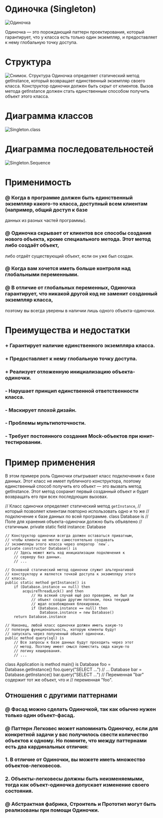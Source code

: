 # Одиночка (Singleton)

![Одиночка](https://github.com/Daniil-Lukashchik/Patterns/raw/master/pictures/singleton.png)

Одиночка — это порождающий паттерн проектирования, который гарантирует, что у класса есть только один экземпляр, и предоставляет к нему
глобальную точку доступа.

# Структура

![Снимок. Структура](https://github.com/Daniil-Lukashchik/Patterns/raw/master/pictures/structure-ru.png)
Одиночка определяет статический метод getInstance, который возвращает единственный экземпляр своего класса.
Конструктор одиночки должен быть скрыт от клиентов. Вызов метода getInstance должен стать единственным способом получить объект этого
класса.

# Диаграмма классов

![Singleton.class](https://github.com/Daniil-Lukashchik/Patterns/raw/master/pictures/singleton-diagram.png)

# Диаграмма последовательностей

![Singleton.Sequence](https://github.com/Daniil-Lukashchik/Patterns/raw/master/pictures/singleton-sequence.png)

 # Применимость
 
 ### @ Когда в программе должен быть единственный экземпляр какого-то класса, доступный всем клиентам (например, общий доступ к базе
 данных из разных частей программы).
 ### @ Одиночка скрывает от клиентов все способы создания нового объекта, кроме специального метода. Этот метод либо создаёт объект,
 либо отдаёт существующий объект, если он уже был создан.
 ### @ Когда вам хочется иметь больше контроля над глобальными переменными.
 ### @ В отличие от глобальных переменных, Одиночка гарантирует, что никакой другой код не заменит созданный экземпляр класса,
 поэтому вы всегда уверены в наличии лишь одного объекта-одиночки.

# Преимущества и недостатки
 
 ### + Гарантирует наличие единственного экземпляра класса.
 ### + Предоставляет к нему глобальную точку доступа.
 ### + Реализует отложенную инициализацию объекта-одиночки.
 
 ### - Нарушает принцип единственной ответственности класса.
 ### - Маскирует плохой дизайн.
 ### - Проблемы мультипоточности.
 ### - Требует постоянного создания Mock-объектов при юнит-тестировании.
 
 # Пример применения
 
 В этом примере роль Одиночки отыгрывает класс подключения к базе данных. Этот класс не имеет публичного конструктора, поэтому
 единственный способ получить его объект — это вызвать метод getInstance. Этот метод сохранит первый созданный объект и будет
 возвращать его при всех последующих вызовах.

// Класс одиночки определяет статический метод `getInstance`,
// который позволяет клиентам повторно использовать одно и то же
// подключение к базе данных по всей программе.
class Database is
    // Поле для хранения объекта-одиночки должно быть объявлено
    // статичным.
    private static field instance: Database

    // Конструктор одиночки всегда должен оставаться приватным,
    // чтобы клиенты не могли самостоятельно создавать
    // экземпляры этого класса через оператор `new`.
    private constructor Database() is
        // Здесь может жить код инициализации подключения к
        // серверу баз данных.
        // ...

    // Основной статический метод одиночки служит альтернативой
    // конструктору и является точкой доступа к экземпляру этого
    // класса.
    public static method getInstance() is
        if (Database.instance == null) then
            acquireThreadLock() and then
                // На всякий случай ещё раз проверим, не был ли
                // объект создан другим потоком, пока текущий
                // ждал освобождения блокировки.
                if (Database.instance == null) then
                    Database.instance = new Database()
        return Database.instance

    // Наконец, любой класс одиночки должен иметь какую-то
    // полезную функциональность, которую клиенты будут
    // запускать через полученный объект одиночки.
    public method query(sql) is
        // Все запросы к базе данных будут проходить через этот
        // метод. Поэтому имеет смысл поместить сюда какую-то
        // логику кеширования.
        // ...

class Application is
    method main() is
        Database foo = Database.getInstance()
        foo.query("SELECT ...")
        // ...
        Database bar = Database.getInstance()
        bar.query("SELECT ...")
        // Переменная "bar" содержит тот же объект, что и
        // переменная "foo".

## Отношения с другими паттернами
### @ Фасад можно сделать Одиночкой, так как обычно нужен только один объект-фасад.
### @ Паттерн Легковес может напоминать Одиночку, если для конкретной задачи у вас получилось свести количество объектов к одному. Но помните, что между паттернами есть два кардинальных отличия:
### 1. В отличие от Одиночки, вы можете иметь множество объектов-легковесов.
### 2. Объекты-легковесы должны быть неизменяемыми, тогда как объект-одиночка допускает изменение своего состояния.
### @ Абстрактная фабрика, Строитель и Прототип могут быть реализованы при помощи Одиночки.
